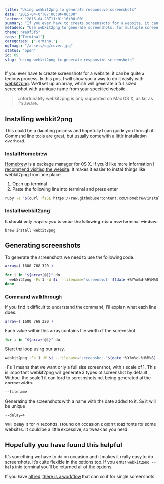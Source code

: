 ```yaml
---
title: "Using webkit2png to generate responsive screenshots"
date: "2015-04-07T07:00:00+00:00"
lastmod: "2016-08-28T11:01:16+00:00"
summary: "If you ever have to create screenshots for a website, it can be quite a tedious process. In this post I will show you a way to do it easily with webkit2png. We’ll set up an array, which will generate a full sized screenshot with a unique name from your specified website."
metadesc: "Use webkit2png to generate screenshots, for multiple screen widths. This method makes it much easier and less time consuming, for your responsive website."
theme: "#e9f5f5"
tags: ["Terminal"]
categories: ["Terminal"]
ogImage: "/assets/og/cover.jpg"
status: "open"
id: 69
slug: "using-webkit2png-to-generate-responsive-screenshots"
---
```


If you ever have to create screenshots for a website, it can be quite a tedious process. In this post I will show you a way to do it easily with [webkit2png](http://www.paulhammond.org/webkit2png/). We’ll set up an array, which will generate a full sized screenshot with a unique name from your specified website.

> Unfortunately webkit2png is only supported on Mac OS X, as far as I’m aware.

## Installing webkit2png
This could be a daunting process and hopefully I can guide you through it. Command line tools are great, but usually come with a little installation overhead.

### Install Homebrew
[Homebrew](http://brew.sh/) is a package manager for OS X. If you’d like more information [I recommend visiting the website](http://brew.sh). It makes it easier to install things like webkit2png from one place.

1. Open up terminal
2. Paste the following line into terminal and press enter

```bash
ruby -e "$(curl -fsSL https://raw.githubusercontent.com/Homebrew/install/master/install)"
```

### Install webkit2png
It should only require you to enter the following into a new terminal window:

```bash
brew install webkit2png
```

## Generating screenshots
To generate the screenshots we need to use the following code.

```bash
array=( 1600 768 320 )

for i in "${array[@]}" do
  webkit2png -Fs 1 -W $i --filename='screenshot-'$(date +%Y%m%d-%H%M%S) --delay=4 "http://iamsteve.me"
done
```

### Command walkthrough
If you find it difficult to understand the command, I’ll explain what each line does.

```bash
array=( 1600 768 320 )
```
Each value within this array contains the width of the screenshot.

```bash
for i in "${array[@]}" do
```
Start the loop using our array.

```bash
webkit2png -Fs 1 -W $i --filename='screenshot-'$(date +%Y%m%d-%H%M%S) --delay=4 "http://iamsteve.me"
```
-Fs 1 means that we want only a full size screenshot, with a scale of 1. This is important webkit2png will generate 3 types of screenshot by default. Without the scale 1 it can lead to screenshots not being generated at the correct width.

```bash
--filename
```
Generating the screenshots with a name with the date added to it. So it will be unique

```bash
--delay=4
```
Will delay it for 4 seconds, I found on occasion it didn’t load fonts for some websites. It could be a little excessive, so tweak as you need.

## Hopefully you have found this helpful
It’s something we have to do on occasion and it makes it really easy to do screenshots. It’s quite flexible in the options too. If you enter `webkit2png --help` into terminal you’ll be returned all of the options.

If you have [alfred](http://alfredapp.com), [there is a workflow](http://www.alfredforum.com/topic/2062-scrennshot-of-web-pages/) that can do it for single screenshots.
